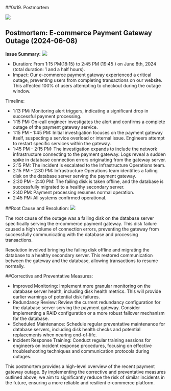 ##0x19. Postmortem

![](https://t3.ftcdn.net/jpg/04/92/09/72/240_F_492097246_yagE8x9Uk8M9IekPy7GBuE0x1Uoa7esD.jpg)

## Postmortem: E-commerce Payment Gateway Outage (2024-06-08)

**Issue Summary:**
![](https://www.cienotes.com/wp-content/uploads/2019/07/summaryblackboard.jpg)

* Duration: From 1:15 PM(18:15) to 2:45 PM (19:45 ) on June 8th, 2024 (total duration: 1 and a half hours).
* Impact: Our e-commerce payment gateway experienced a critical outage, preventing users from completing transactions on our website. This affected 100% of users attempting to checkout during the outage window.

Timeline:

* 1:13 PM: Monitoring alert triggers, indicating a significant drop in successful payment processing.
* 1:15 PM: On-call engineer investigates the alert and confirms a complete outage of the payment gateway service.
* 1:15 PM - 1:45 PM: Initial investigation focuses on the payment gateway itself, suspecting a service overload or internal issue. Engineers attempt to restart specific services within the gateway.
* 1:45 PM  - 2:15 PM: The investigation expands to include the network infrastructure connecting to the payment gateway. Logs reveal a sudden spike in database connection errors originating from the gateway server.
* 2:15 PM: The incident is escalated to the Infrastructure Operations team.
* 2:15 PM - 2:30 PM: Infrastructure Operations team identifies a failing disk on the database server serving the payment gateway.
* 2:30 PM - 2:40 PM: The failing disk is taken offline, and the database is successfully migrated to a healthy secondary server.
* 2:40 PM: Payment processing resumes normal operation.
* 2:45 PM: All systems confirmed operational.

##Root Cause and Resolution:
![](https://blog.systemsengineering.com/hs-fs/hubfs/blog-files/Root%20Cause.jpg?width=600&name=Root%20Cause.jpg)

The root cause of the outage was a failing disk on the database server specifically serving the e-commerce payment gateway. This disk failure caused a high volume of connection errors, preventing the gateway from successfully communicating with the database and processing transactions.

Resolution involved bringing the failing disk offline and migrating the database to a healthy secondary server. This restored communication between the gateway and the database, allowing transactions to resume normally.

##Corrective and Preventative Measures:

* Improved Monitoring: Implement more granular monitoring on the database server health, including disk health metrics. This will provide earlier warnings of potential disk failures.
* Redundancy Review: Review the current redundancy configuration for the database server serving the payment gateway. Consider implementing a RAID configuration or a more robust failover mechanism for the database.
* Scheduled Maintenance:  Schedule regular preventative maintenance for database servers, including disk health checks and potential replacements when nearing end-of-life.
* Incident Response Training: Conduct regular training sessions for engineers on incident response procedures, focusing on effective troubleshooting techniques and communication protocols during outages.


This postmortem provides a high-level overview of the recent payment gateway outage. By implementing the corrective and preventative measures outlined above, we aim to significantly reduce the risk of similar incidents in the future, ensuring a more reliable and resilient e-commerce platform.
